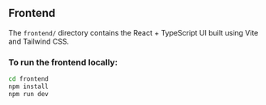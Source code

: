 ##  Frontend

The `frontend/` directory contains the React + TypeScript UI built using Vite and Tailwind CSS.

### To run the frontend locally:

```bash
cd frontend
npm install
npm run dev
